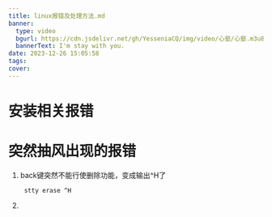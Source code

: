 ```yaml
---
title: linux报错及处理方法.md
banner:
  type: video
  bgurl: https://cdn.jsdelivr.net/gh/YesseniaCQ/img/video/心壑/心壑.m3u8
  bannerText: I'm stay with you.
date: 2023-12-26 15:05:58
tags:
cover:
---
```


# 安装相关报错


# 突然抽风出现的报错
1. back键突然不能行使删除功能，变成输出^H了
	```shell
	 stty erase ^H
	```
2. 
	```shell
	
	```
